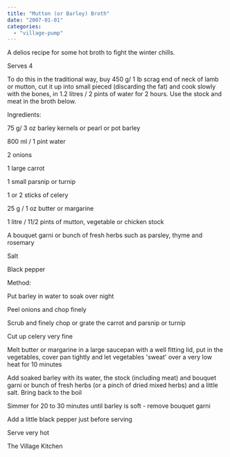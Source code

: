 ```yaml
---
title: "Mutton (or Barley) Broth"
date: "2007-01-01"
categories: 
  - "village-pump"
---
```


A delios recipe for some hot broth to fight the winter chills.

Serves 4

To do this in the traditional way, buy 450 g/ 1 lb scrag end of neck of lamb or mutton, cut it up into small pieced (discarding the fat) and cook slowly with the bones, in 1.2 litres / 2 pints of water for 2 hours. Use the stock and meat in the broth below.

Ingredients:

75 g/ 3 oz barley kernels or pearl or pot barley

800 ml / 1 pint water

2 onions

1 large carrot

1 small parsnip or turnip

1 or 2 sticks of celery

25 g / 1 oz butter or margarine

1 litre / 11/2 pints of mutton, vegetable or chicken stock

A bouquet garni or bunch of fresh herbs such as parsley, thyme and rosemary

Salt

Black pepper

Method:

Put barley in water to soak over night

Peel onions and chop finely

Scrub and finely chop or grate the carrot and parsnip or turnip

Cut up celery very fine

Melt butter or margarine in a large saucepan with a well fitting lid, put in the vegetables, cover pan tightly and let vegetables 'sweat' over a very low heat for 10 minutes

Add soaked barley with its water, the stock (including meat) and bouquet garni or bunch of fresh herbs (or a pinch of dried mixed herbs) and a little salt. Bring back to the boil

Simmer for 20 to 30 minutes until barley is soft - remove bouquet garni

Add a little black pepper just before serving

Serve very hot

The Village Kitchen
